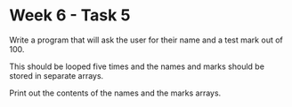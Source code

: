 # Week 6 - Task 5

Write a program that will ask the user for their name and a test mark out of 100.

This should be looped five times and the names and marks should be stored in separate arrays.

Print out the contents of the names and the marks arrays.
